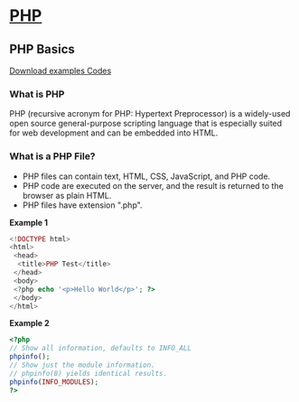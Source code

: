 # [PHP](../index.md)

## PHP Basics

[Download examples Codes](https://github.com/yasirbhutta/php-examples)

### What is PHP

PHP (recursive acronym for PHP: Hypertext Preprocessor) is a widely-used open source general-purpose scripting language that is especially suited for web development and can be embedded into HTML.

### What is a PHP File?

- PHP files can contain text, HTML, CSS, JavaScript, and PHP code.
- PHP code are executed on the server, and the result is returned to the browser as plain HTML.
- PHP files have extension ".php".

**Example 1**

```php
<!DOCTYPE html>
<html>
 <head>
  <title>PHP Test</title>
 </head>
 <body>
 <?php echo '<p>Hello World</p>'; ?> 
 </body>
</html>

```
**Example 2**

```php
<?php
// Show all information, defaults to INFO_ALL
phpinfo();
// Show just the module information.
// phpinfo(8) yields identical results.
phpinfo(INFO_MODULES);
?>
```

